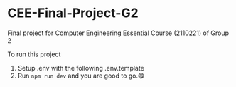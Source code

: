 # CEE-Final-Project-G2

Final project for Computer Engineering Essential Course (2110221) of Group 2

To run this project

1. Setup .env with the following .env.template
2. Run `npm run dev` and you are good to go.😋
